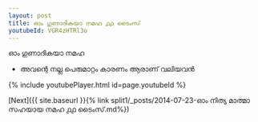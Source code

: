 ```yaml
---
layout: post
title: ഓം ഗുണാദികയാ നമഹ ൧൧ ടൈംസ്
youtubeId: VGR4zHTRl3o
---
```

 
 
 ഓം ഗുണാദികയാ നമഹ 
 
 -  അവന്റെ നല്ല പെരുമാറ്റം കാരണം ആരാണ് വലിയവൻ 
 
  
 
  
 
 
 
 
 
 


{% include youtubePlayer.html id=page.youtubeId %}
 
[Next]({{ site.baseurl }}{% link  split1/_posts/2014-07-23-ഓം നിത്യ മാത്മാ സഹയായ നമഹ ൧൧ ടൈംസ്.md%})
 
